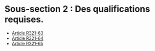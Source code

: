 # Sous-section 2 : Des qualifications requises.

- [Article R321-63](article-r321-63.md)
- [Article R321-64](article-r321-64.md)
- [Article R321-65](article-r321-65.md)
